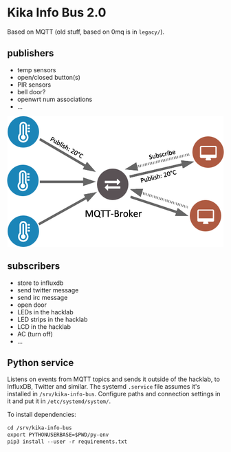 # Kika Info Bus 2.0

Based on MQTT (old stuff, based on 0mq is in `legacy/`).

## publishers
* temp sensors
* open/closed button(s)
* PIR sensors
* bell door?
* openwrt num associations
* …

![mqtt](https://raw.githubusercontent.com/skopjehacklab/kika-info-bus/master/mqtt.png "MQTT")

## subscribers
* store to influxdb
* send twitter message
* send irc message
* open door
* LEDs in the hacklab
* LED strips in the hacklab
* LCD in the hacklab
* AC (turn off)
* …

## Python service

Listens on events from MQTT topics and sends it outside of the hacklab, to InfluxDB, Twitter and similar.
The systemd `.service` file assumes it's installed in `/srv/kika-info-bus`.
Configure paths and connection settings in it and put it in `/etc/systemd/system/`.

To install dependencies:
```
cd /srv/kika-info-bus
export PYTHONUSERBASE=$PWD/py-env
pip3 install --user -r requirements.txt
```

